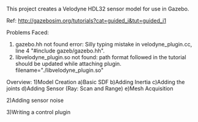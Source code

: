 This project creates a Velodyne HDL32 sensor model for use in Gazebo.

Ref: http://gazebosim.org/tutorials?cat=guided_i&tut=guided_i1 

Problems Faced:
  1) gazebo.hh not found error: Silly typing mistake in velodyne_plugin.cc, line 4 "#include gazeb/gazebo.hh".
  2) libvelodyne_plugin.so not found: path format followed in the tutorial should be updated while attaching plugin. filename="./libvelodyne_plugin.so"
  
	
	
Overview:
1)Model Creation
	a)Basic SDF
	b)Adding Inertia
	c)Adding the joints
	d)Adding Sensor (Ray: Scan and Range)
	e)Mesh Acquisition
	
2)Adding sensor noise

3)Writing a control plugin
